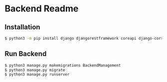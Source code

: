 # Backend Readme

## Installation

```bash
$ python3 -m pip install django djangorestframework coreapi django-cors-headers
```

## Run Backend

```bash
$ python3 manage.py makemigrations BackendManagement
$ python3 manage.py migrate
$ python3 manage.py runserver
```